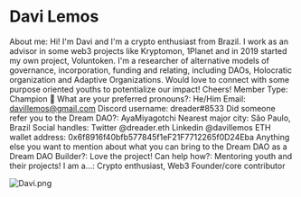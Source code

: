 # Davi Lemos

About me: Hi! I'm Davi and I'm a crypto enthusiast from Brazil. I work as an advisor in some web3 projects like Kryptomon, 1Planet and in 2019 started my own project, Voluntoken. I'm a researcher of alternative models of governance, incorporation, funding and relating, including DAOs, Holocratic organization and Adaptive Organizations. Would love to connect with some purpose oriented youths to potentialize our impact! Cheers!
Member Type: Champion 🙌
What are your preferred pronouns?: He/Him
Email: davillemos@gmail.com
Discord username: dreader#8533
Did someone refer you to the Dream DAO?: AyaMiyagotchi
Nearest major city: São Paulo, Brazil
Social handles: Twitter @dreader.eth
Linkedin @davillemos
ETH wallet address: 0x6f8916f40bfb577845f1eF21F7712265f0D24Eba
Anything else you want to mention about what you can bring to the Dream DAO as a Dream DAO Builder?: Love the project!
Can help how?: Mentoring youth and their projects!
I am a...: Crypto enthusiast, Web3 Founder/core contributor

![Davi.png](../../Dream%20DAO%20Voting%20Member%20List%201790792012994a419257db8f8a7807ff/%5BS2%5D%20Dream%20DAO%20Founding%20Voting%20Member%20List%202c05a57dde504a87a8ced236cce0b149/Davi%20Lemos%2053202d06a2ca4614aaeb35cd5d89410e/Davi.png)